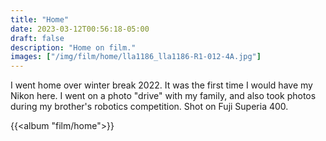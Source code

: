```yaml
---
title: "Home"
date: 2023-03-12T00:56:18-05:00
draft: false
description: "Home on film."
images: ["/img/film/home/lla1186_lla1186-R1-012-4A.jpg"]
---
```


I went home over winter break 2022. It was the first time I would have my Nikon here. I went on a photo "drive" with my family, and also took photos during my brother's robotics competition. Shot on Fuji Superia 400.

{{<album "film/home">}}